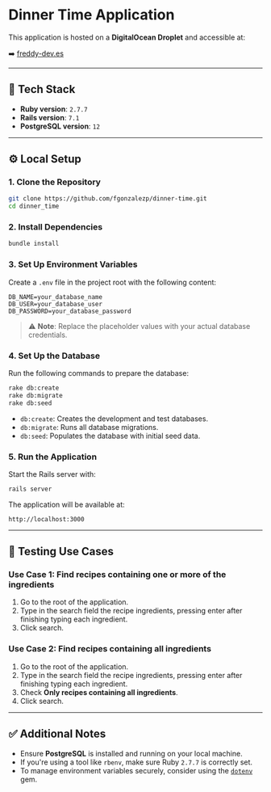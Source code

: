 # Dinner Time Application

This application is hosted on a **DigitalOcean Droplet** and accessible at:

➡️ [freddy-dev.es](http://freddy-dev.es)

---

## 🚀 Tech Stack

- **Ruby version**: `2.7.7`
- **Rails version**: `7.1`
- **PostgreSQL version**: `12`

---

## ⚙️ Local Setup

### 1. Clone the Repository

```bash
git clone https://github.com/fgonzalezp/dinner-time.git
cd dinner_time
```

### 2. Install Dependencies

```bash
bundle install
```

### 3. Set Up Environment Variables

Create a `.env` file in the project root with the following content:

```env
DB_NAME=your_database_name
DB_USER=your_database_user
DB_PASSWORD=your_database_password
```

> ⚠️ **Note**: Replace the placeholder values with your actual database credentials.

### 4. Set Up the Database

Run the following commands to prepare the database:

```bash
rake db:create
rake db:migrate
rake db:seed
```

- `db:create`: Creates the development and test databases.
- `db:migrate`: Runs all database migrations.
- `db:seed`: Populates the database with initial seed data.

### 5. Run the Application

Start the Rails server with:

```bash
rails server
```

The application will be available at:

```
http://localhost:3000
```

---

## 🧪 Testing Use Cases

### Use Case 1: Find recipes containing one or more of the ingredients

1. Go to the root of the application.
2. Type in the search field the recipe ingredients, pressing enter after finishing typing each ingredient.
3. Click search.

### Use Case 2: Find recipes containing all ingredients

1. Go to the root of the application.
2. Type in the search field the recipe ingredients, pressing enter after finishing typing each ingredient.
3. Check **Only recipes containing all ingredients**.
4. Click search.

---

## ✅ Additional Notes

- Ensure **PostgreSQL** is installed and running on your local machine.
- If you're using a tool like `rbenv`, make sure Ruby `2.7.7` is correctly set.
- To manage environment variables securely, consider using the [`dotenv`](https://github.com/bkeepers/dotenv) gem.

